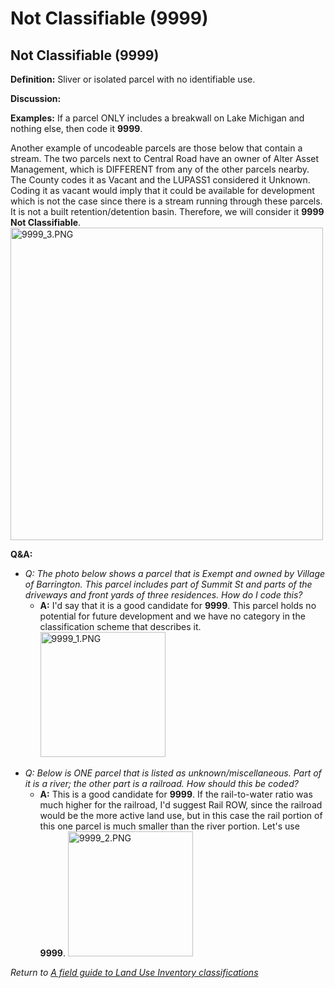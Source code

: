 # Not Classifiable (9999)

Not Classifiable (9999)
-----------------------

**Definition:** Sliver or isolated parcel with no identifiable use.

**Discussion:**

**Examples:** If a parcel ONLY includes a breakwall on Lake Michigan and
nothing else, then code it **9999**.

Another example of uncodeable parcels are those below that contain a
stream. The two parcels next to Central Road have an owner of Alter
Asset Management, which is DIFFERENT from any of the other parcels
nearby. The County codes it as Vacant and the LUPASS1 considered it
Unknown. Coding it as vacant would imply that it could be available for
development which is not the case since there is a stream running
through these parcels. It is not a built retention/detention basin.
Therefore, we will consider it **9999 Not Classifiable**.
<img src="9999_3.PNG" title="fig:9999_3.PNG" width="500" alt="9999_3.PNG" />

**Q&A:**

-   *Q: The photo below shows a parcel that is Exempt and owned by
    Village of Barrington. This parcel includes part of Summit St and
    parts of the driveways and front yards of three residences. How do I
    code this?*
    -   **A:** I'd say that it is a good candidate for **9999**. This
        parcel holds no potential for future development and we have no
        category in the classification scheme that describes it.
        <img src="9999_1.PNG" title="fig:9999_1.PNG" width="200" alt="9999_1.PNG" />

<!-- -->

-   *Q: Below is ONE parcel that is listed as unknown/miscellaneous.
    Part of it is a river; the other part is a railroad. How should this
    be coded?*
    -   **A:** This is a good candidate for **9999**. If the
        rail-to-water ratio was much higher for the railroad, I'd
        suggest Rail ROW, since the railroad would be the more active
        land use, but in this case the rail portion of this one parcel
        is much smaller than the river portion. Let's use **9999**.
        <img src="9999_2.PNG" title="fig:9999_2.PNG" width="200" alt="9999_2.PNG" />

*Return to [A field guide to Land Use Inventory classifications](./README.md)*
